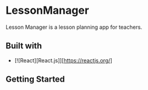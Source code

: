 # LessonManager
Lesson Manager is a lesson planning app for teachers. 

## Built with
* [![React][React.js]][https://reactjs.org/]

## Getting Started 


